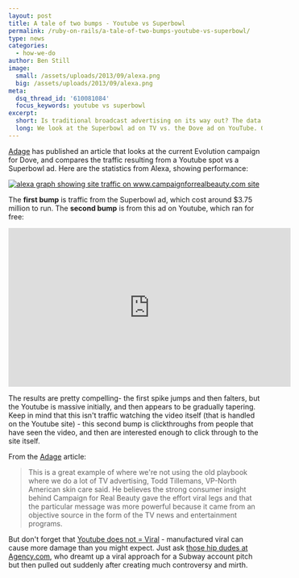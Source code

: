 ```yaml
---
layout: post
title: A tale of two bumps - Youtube vs Superbowl
permalink: /ruby-on-rails/a-tale-of-two-bumps-youtube-vs-superbowl/
type: news
categories:
  - how-we-do
author: Ben Still
image:
  small: /assets/uploads/2013/09/alexa.png
  big: /assets/uploads/2013/09/alexa.png
meta:
  dsq_thread_id: '610081084'
  focus_keywords: youtube vs superbowl
excerpt:
  short: Is traditional broadcast advertising on its way out? The data is certainly giving us that impression.
  long: We look at the Superbowl ad on TV vs. the Dove ad on YouTube. One was exxy to broadcast, the other was free. Guess which one did better in terms of traffic to their respective websites? Yup, you got it.
---
```


[Adage](http://adage.com/article?article_id=112835) has published an article that looks at the current Evolution campaign for Dove, and compares the traffic resulting from a Youtube spot vs a Superbowl ad. Here are the statistics from Alexa, showing performance:

[![alexa graph showing site traffic on www.campaignforrealbeauty.com site](/assets/uploads/2013/09/alexa.png)](http://www.alexa.com/data/details/traffic_details?&compare_sites=&y=p&q=&size=medium&range=1y&url=www.campaignforrealbeauty.com)

The **first bump** is traffic from the Superbowl ad, which cost around $3.75 million to run. The **second bump** is from this ad on Youtube, which ran for free:

<iframe width="560" height="315" src="https://www.youtube.com/embed/iYhCn0jf46U?rel=0" frameborder="0" allowfullscreen></iframe>

The results are pretty compelling- the first spike jumps and then falters, but the Youtube is massive initially, and then appears to be gradually tapering. Keep in mind that this isn't traffic watching the video itself (that is handled on the Youtube site) - this second bump is clickthroughs from people that have seen the video, and then are interested enough to click through to the site itself.

From the [Adage](http://adage.com/article?article_id=112835) article:

> This is a great example of where we're not using the old playbook where we do a lot of TV advertising, Todd Tillemans, VP-North American skin care said. He believes the strong consumer insight behind Campaign for Real Beauty gave the effort viral legs and that the particular message was more powerful because it came from an objective source in the form of the TV news and entertainment programs.

But don't forget that [Youtube does not = Viral](http://digitalhive.blogs.com/digiblog/2006/10/well_sometimes_.html) - manufactured viral can cause more damage than you might expect. Just ask [those hip dudes at Agency.com](http://www.google.com.au/search?q=agency.com+subway+pitch), who dreamt up a viral approach for a Subway account pitch but then pulled out suddenly after creating much controversy and mirth.
